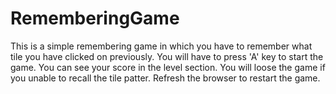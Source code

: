 # RememberingGame
This is a simple remembering game in which you have to remember what tile you have clicked on previously. 
You will have to press 'A' key to start the game.
You can see your score in the level section.
You will loose the game if you unable to recall the tile patter.
Refresh the browser to restart the game.
